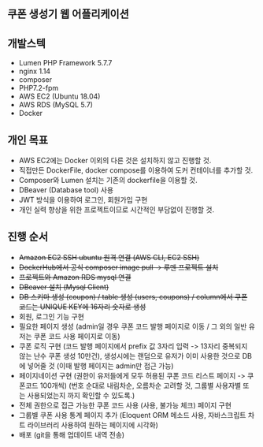 쿠폰 생성기 웹 어플리케이션
------------------------------------------

## 개발스텍
- Lumen PHP Framework 5.7.7
- nginx 1.14
- composer
- PHP7.2-fpm
- AWS EC2 (Ubuntu 18.04)
- AWS RDS (MySQL 5.7)
- Docker

## 개인 목표
- AWS EC2에는 Docker 이외의 다른 것은 설치하지 않고 진행할 것.
- 직접만든 DockerFile, docker compose를 이용하여 도커 컨테이너를 추가할 것.
- Composer와 Lumen 설치는 기존의 dockerfile을 이용할 것.
- DBeaver (Database tool) 사용
- JWT 방식을 이용하여 로그인, 회원가입 구현
- 개인 실력 향상을 위한 프로젝트이므로 시간적인 부담없이 진행할 것.

## 진행 순서

- ~~Amazon EC2 SSH ubuntu 원격 연결 (AWS CLI, EC2 SSH)~~
- ~~DockerHub에서 공식 composer image pull -> 루멘 프로젝트 설치~~
- ~~프로젝트와 Amazon RDS mysql 연결~~
- ~~DBeaver 설치 (Mysql Client)~~
- ~~DB 스키마 생성 (coupon) / table 생성 (users, coupons) / column에서 쿠폰 코드는 UNIQUE KEY에 16자리 숫자로 생성~~
- 회원, 로그인 기능 구현
- 필요한 페이지 생성 (admin일 경우 쿠폰 코드 발행 페이지로 이동 / 그 외의 일반 유저는 쿠폰 코드 사용 페이지로 이동)
- 쿠폰 로직 구현 (코드 발행 페이지에서 prefix 값 3자리 입력 -> 13자리 중복되지 않는 난수 쿠폰 생성 10만건),
  생성시에는 랜덤으로 유저가 이미 사용한 것으로 DB에 넣어줄 것 (이때 발행 페이지는 admin만 접근 가능)
- 페이지네이션 구현 (권한이 유저들에게 모두 허용된 쿠폰 코드 리스트 페이지 -> 쿠폰코드 100개씩)
   (번호 순대로 내림차순, 오름차순 고려할 것, 그룹별 사용자별 또는 사용되었는지 까지 확인할 수 있도록.)
- 전체 권한으로 접근 가능한 쿠폰 코드 사용 (사용, 불가능 체크) 페이지 구현
- 그룹별 쿠폰 사용 통계 페이지 추가 (Eloquent ORM 메소드 사용, 자바스크립트 차트 라이브러리 사용하여 원하는 페이지에 시각화)
- 배포 (git을 통해 업데이트 내역 전송)
